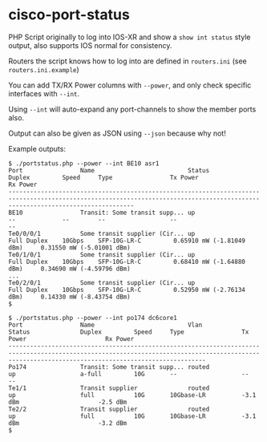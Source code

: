 # cisco-port-status

PHP Script originally to log into IOS-XR and show a `show int status` style output, also supports IOS normal for consistency.

Routers the script knows how to log into are defined in `routers.ini` (see `routers.ini.example`)

You can add TX/RX Power columns with `--power`, and only check specific interfaces with `--int`.

Using `--int` will auto-expand any port-channels to show the member ports also.

Output can also be given as JSON using `--json` because why not!

Example outputs:

```
$ ./portstatus.php --power --int BE10 asr1
Port                Name                          Status              Duplex         Speed     Type                Tx Power                      Rx Power
-------------------------------------------------------------------------------------------------------------------------------------------------------------------------------
BE10                Transit: Some transit supp... up                  --             --        --                  --                            --
Te0/0/0/1           Some transit supplier (Cir... up                  Full Duplex    10Gbps    SFP-10G-LR-C         0.65910 mW (-1.81049 dBm)     0.31550 mW (-5.01001 dBm)
Te0/1/0/1           Some transit supplier (Cir... up                  Full Duplex    10Gbps    SFP-10G-LR-C         0.68410 mW (-1.64880 dBm)     0.34690 mW (-4.59796 dBm)
...
Te0/2/0/1           Some transit supplier (Cir... up                  Full Duplex    10Gbps    SFP-10G-LR-C         0.52950 mW (-2.76134 dBm)     0.14330 mW (-8.43754 dBm)
$
```

```
$ ./portstatus.php --power --int po174 dc6core1
Port                Name                          Vlan                Status              Duplex         Speed     Type                Tx Power                      Rx Power
---------------------------------------------------------------------------------------------------------------------------------------------------------------------------------------------------
Po174               Transit: Some transit supp... routed              up                  a-full         10G       --                  --                            --
Te1/1               Transit supplier              routed              up                  full           10G       10Gbase-LR          -3.1 dBm                      -2.5 dBm
Te2/2               Transit supplier              routed              up                  full           10G       10Gbase-LR          -3.1 dBm                      -3.2 dBm
$
```
